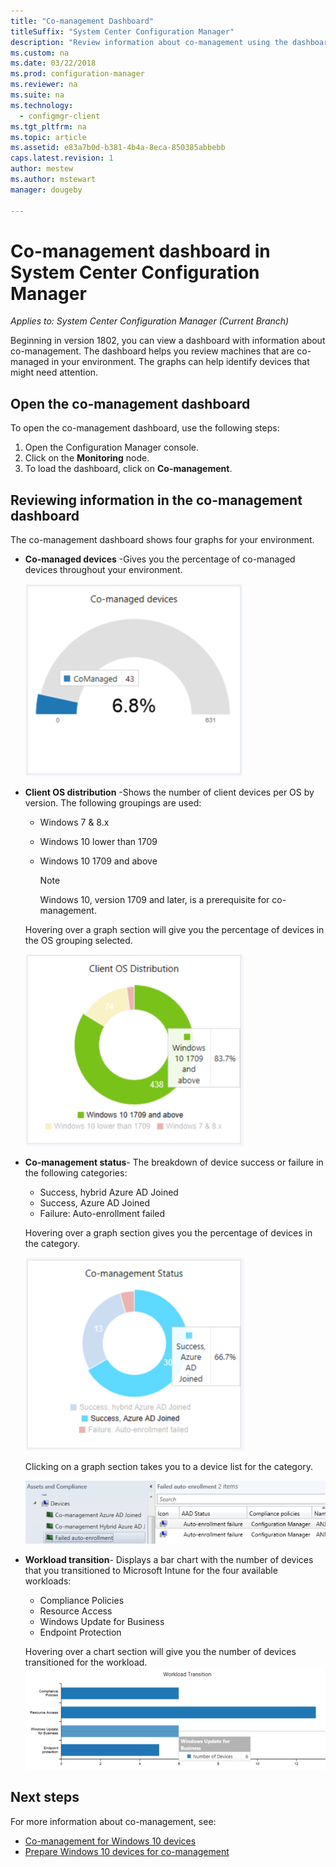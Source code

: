 ```yaml
---
title: "Co-management Dashboard"
titleSuffix: "System Center Configuration Manager"
description: "Review information about co-management using the dashboard."
ms.custom: na
ms.date: 03/22/2018
ms.prod: configuration-manager
ms.reviewer: na
ms.suite: na
ms.technology:
  - configmgr-client
ms.tgt_pltfrm: na
ms.topic: article
ms.assetid: e83a7b0d-b381-4b4a-8eca-850385abbebb
caps.latest.revision: 1
author: mestew
ms.author: mstewart
manager: dougeby

---
```


# Co-management dashboard in System Center Configuration Manager
*Applies to: System Center Configuration Manager (Current Branch)*

Beginning in version 1802, you can view a dashboard with information about co-management. The dashboard helps you review machines that are co-managed in your environment. The graphs can help identify devices that might need attention.<!--1356648-->

## Open the co-management dashboard
To open the co-management dashboard, use the following steps: 

1. Open the Configuration Manager console. 
2. Click on the **Monitoring** node. 
3. To load the dashboard, click on **Co-management**.

## Reviewing information in the co-management dashboard

The co-management dashboard shows four graphs for your environment. 

- **Co-managed devices** -Gives you the percentage of co-managed devices throughout your environment.

    ![Co-managed devices graph](media\co-management-dashboard\Percent-Co-managed-graph.PNG)

- **Client OS distribution** -Shows the number of client devices per OS by version. The following groupings are used: </br>
    - Windows 7 & 8.x
    - Windows 10 lower than 1709
    - Windows 10 1709 and above

         > [!NOTE] 
         > Windows 10, version 1709 and later, is a prerequisite for co-management.

     Hovering over a graph section will give you the percentage of devices in the OS grouping selected.

     ![Graph of Client OS distribution](media\co-management-dashboard\Co-management-OS-distribution-graph.PNG)

- **Co-management status**- The breakdown of device success or failure in the following categories:
    - Success, hybrid Azure AD Joined
    - Success, Azure AD Joined
    - Failure: Auto-enrollment failed
    
     Hovering over a graph section gives you the percentage of devices in the category. 

     ![Status graph for co-management](media\co-management-dashboard\Co-management-status-graph.PNG)

     Clicking on a graph section takes you to a device list for the category.
 
     ![Enrollment failure device list](media\co-management-dashboard\Enrollment-Failure_Device-List.PNG)


- **Workload transition**- Displays a bar chart with the number of devices that you transitioned to Microsoft Intune for the four available workloads:
    - Compliance Policies
    - Resource Access
    - Windows Update for Business
    - Endpoint Protection

     Hovering over a chart section will give you the number of devices transitioned for the workload. 
     ![Workload transition bar graph](media\co-management-dashboard\Workload-Transition.PNG)


## Next steps

For more information about co-management, see:
 - [Co-management for Windows 10 devices](/sccm/core/clients/manage/co-management-overview.md)
 - [Prepare Windows 10 devices for co-management](/sccm/core/clients/manage/co-management-prepare.md)

    
